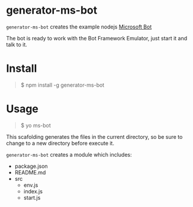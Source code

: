 # generator-ms-bot
`generator-ms-bot` creates the example nodejs [Microsoft Bot](https://docs.microsoft.com/en-us/azure/bot-service/nodejs/bot-builder-nodejs-quickstart)

The bot is ready to work with the Bot Framework Emulator, just start it and talk to it.

# Install
>$ npm install -g generator-ms-bot

# Usage
>$ yo ms-bot

This scafolding generates the files in the current directory, so be sure to change to a new directory before execute it.

`generator-ms-bot` creates a module which includes:
* package.json
* README.md
* src
    * env.js
    * index.js
    * start.js
